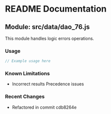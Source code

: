 # README Documentation

## Module: src/data/dao_76.js

This module handles logic errors operations.

### Usage

```java
// Example usage here
```

### Known Limitations

- Incorrect results Precedence issues

### Recent Changes

- Refactored in commit cdb8264e
